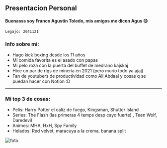 ## Presentacion Personal

#### Buenasss soy Franco Agustin Toledo, mis amigos me dicen Agus 😊
~~~
Legajo: 2041121
~~~
### Info sobre mi:
- Hago kick boxing desde los 11 años
- Mi comida favorita es el asado con papas 
- Mi pelo roza con la puerta del buffet de medrano kajskaj
- Hice un par de rigs de mineria en 2021 (pero murio todo ya ajaj)
- Fan de youtubers de productividad como Ali Abdaal y cosas q se puedan hacer con Notion :D
***
### Mi top 3 de cosas:
- Pelis:  Harry Potter el caliz de fuego, Kingsman, Shutter Island
- Series: The Flash (las primeras 4 temps desp cayo fuerte) , Teen Wolf, Daredevil
- Animes: MHA, HxH, Spy Family
- Helados: Red velvet, maracuya a la crema, banana split

![foto](https://user-images.githubusercontent.com/89956345/229249554-ba14fdc5-7993-4b06-9ddf-c6ea6c450d3b.jpg)

